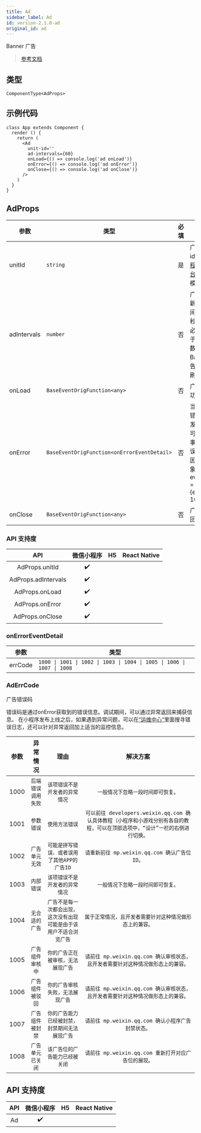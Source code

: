 ```yaml
---
title: Ad
sidebar_label: Ad
id: version-2.1.0-ad
original_id: ad
---
```


Banner 广告

> [参考文档](https://developers.weixin.qq.com/miniprogram/dev/component/ad.html)

## 类型

```tsx
ComponentType<AdProps>
```

## 示例代码

```tsx
class App extends Component {
  render () {
    return (
      <Ad
        unit-id=''
        ad-intervals={60}
        onLoad={() => console.log('ad onLoad')}
        onError={() => console.log('ad onError')}
        onClose={() => console.log('ad onClose')}
      />
    )
  }
}
```

## AdProps

<table>
  <thead>
    <tr>
      <th>参数</th>
      <th>类型</th>
      <th style="text-align:center">必填</th>
      <th>说明</th>
    </tr>
  </thead>
  <tbody>
    <tr>
      <td>unitId</td>
      <td><code>string</code></td>
      <td style="text-align:center">是</td>
      <td>广告单元id，可在<a href="https://mp.weixin.qq.com/">小程序管理后台</a>的流量主模块新建</td>
    </tr>
    <tr>
      <td>adIntervals</td>
      <td><code>number</code></td>
      <td style="text-align:center">否</td>
      <td>广告自动刷新的间隔时间，单位为秒，参数值必须大于等于30（该参数不传入时 Banner 广告不会自动刷新）</td>
    </tr>
    <tr>
      <td>onLoad</td>
      <td><code>BaseEventOrigFunction&lt;any&gt;</code></td>
      <td style="text-align:center">否</td>
      <td>广告加载成功的回调</td>
    </tr>
    <tr>
      <td>onError</td>
      <td><code>BaseEventOrigFunction&lt;onErrorEventDetail&gt;</code></td>
      <td style="text-align:center">否</td>
      <td>当广告发生错误时，触发的事件，可以通过该事件获取错误码及原因，事件对象event.detail = {errCode: 1002}</td>
    </tr>
    <tr>
      <td>onClose</td>
      <td><code>BaseEventOrigFunction&lt;any&gt;</code></td>
      <td style="text-align:center">否</td>
      <td>广告关闭的回调</td>
    </tr>
  </tbody>
</table>

### API 支持度

| API | 微信小程序 | H5 | React Native |
| :---: | :---: | :---: | :---: |
| AdProps.unitId | ✔️ |  |  |
| AdProps.adIntervals | ✔️ |  |  |
| AdProps.onLoad | ✔️ |  |  |
| AdProps.onError | ✔️ |  |  |
| AdProps.onClose | ✔️ |  |  |

### onErrorEventDetail

<table>
  <thead>
    <tr>
      <th>参数</th>
      <th>类型</th>
    </tr>
  </thead>
  <tbody>
    <tr>
      <td>errCode</td>
      <td><code>1000 | 1001 | 1002 | 1003 | 1004 | 1005 | 1006 | 1007 | 1008</code></td>
    </tr>
  </tbody>
</table>

### AdErrCode

广告错误码

错误码是通过onError获取到的错误信息。调试期间，可以通过异常返回来捕获信息。
在小程序发布上线之后，如果遇到异常问题，可以在[“运维中心“](https://mp.weixin.qq.com/)里面搜寻错误日志，还可以针对异常返回加上适当的监控信息。

<table>
  <thead>
    <tr>
      <th>参数</th>
      <th style="text-align:center">异常情况</th>
      <th style="text-align:center">理由</th>
      <th style="text-align:center">解决方案</th>
    </tr>
  </thead>
  <tbody>
    <tr>
      <td>1000</td>
      <td style="text-align:center"><code>后端错误调用失败</code></td>
      <td style="text-align:center"><code>该项错误不是开发者的异常情况</code></td>
      <td style="text-align:center"><code>一般情况下忽略一段时间即可恢复。</code></td>
    </tr>
    <tr>
      <td>1001</td>
      <td style="text-align:center"><code>参数错误</code></td>
      <td style="text-align:center"><code>使用方法错误</code></td>
      <td style="text-align:center"><code>可以前往 developers.weixin.qq.com 确认具体教程（小程序和小游戏分别有各自的教程，可以在顶部选项中，“设计”一栏的右侧进行切换。</code></td>
    </tr>
    <tr>
      <td>1002</td>
      <td style="text-align:center"><code>广告单元无效</code></td>
      <td style="text-align:center"><code>可能是拼写错误、或者误用了其他APP的广告ID</code></td>
      <td style="text-align:center"><code>请重新前往 mp.weixin.qq.com 确认广告位ID。</code></td>
    </tr>
    <tr>
      <td>1003</td>
      <td style="text-align:center"><code>内部错误</code></td>
      <td style="text-align:center"><code>该项错误不是开发者的异常情况</code></td>
      <td style="text-align:center"><code>一般情况下忽略一段时间即可恢复。</code></td>
    </tr>
    <tr>
      <td>1004</td>
      <td style="text-align:center"><code>无合适的广告</code></td>
      <td style="text-align:center"><code>广告不是每一次都会出现，这次没有出现可能是由于该用户不适合浏览广告</code></td>
      <td style="text-align:center"><code>属于正常情况，且开发者需要针对这种情况做形态上的兼容。</code></td>
    </tr>
    <tr>
      <td>1005</td>
      <td style="text-align:center"><code>广告组件审核中</code></td>
      <td style="text-align:center"><code>你的广告正在被审核，无法展现广告</code></td>
      <td style="text-align:center"><code>请前往 mp.weixin.qq.com 确认审核状态，且开发者需要针对这种情况做形态上的兼容。</code></td>
    </tr>
    <tr>
      <td>1006</td>
      <td style="text-align:center"><code>广告组件被驳回</code></td>
      <td style="text-align:center"><code>你的广告审核失败，无法展现广告</code></td>
      <td style="text-align:center"><code>请前往 mp.weixin.qq.com 确认审核状态，且开发者需要针对这种情况做形态上的兼容。</code></td>
    </tr>
    <tr>
      <td>1007</td>
      <td style="text-align:center"><code>广告组件被封禁</code></td>
      <td style="text-align:center"><code>你的广告能力已经被封禁，封禁期间无法展现广告</code></td>
      <td style="text-align:center"><code>请前往 mp.weixin.qq.com 确认小程序广告封禁状态。</code></td>
    </tr>
    <tr>
      <td>1008</td>
      <td style="text-align:center"><code>广告单元已关闭</code></td>
      <td style="text-align:center"><code>该广告位的广告能力已经被关闭</code></td>
      <td style="text-align:center"><code>请前往 mp.weixin.qq.com 重新打开对应广告位的展现。</code></td>
    </tr>
  </tbody>
</table>

## API 支持度

| API | 微信小程序 | H5 | React Native |
| :---: | :---: | :---: | :---: |
| Ad | ✔️ |  |  |
